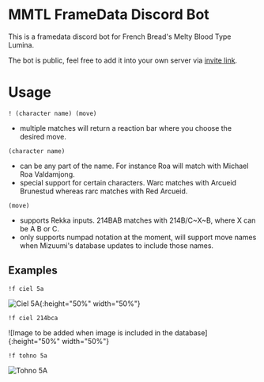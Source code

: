 # MMTL FrameData Discord Bot
This is a framedata discord bot for French Bread's Melty Blood Type Lumina.

The bot is public, feel free to add it into your own server via [invite link](https://discord.com/api/oauth2/authorize?client_id=893058566854946836&permissions=534723820608&scope=bot).

# Usage
`! (character name) (move)`
- multiple matches will return a reaction bar where you choose the desired move.

`(character name)`
- can be any part of the name. For instance Roa will match with Michael Roa Valdamjong.
- special support for certain characters. Warc matches with Arcueid Brunestud whereas rarc matches with Red Arcueid.

`(move)`
- supports Rekka inputs. 214BAB matches with 214B/C~X~B, where X can be A B or C.
- only supports numpad notation at the moment, will support move names when Mizuumi's database updates to include those names.

## Examples
`!f ciel 5a`

![Ciel 5A](https://i.imgur.com/qFrmLX0.png){:height="50%" width="50%"}

`!f ciel 214bca`

![Image to be added when image is included in the database]{:height="50%" width="50%"}

`!f tohno 5a`

![Tohno 5A](https://i.imgur.com/XuTsqey.png)


